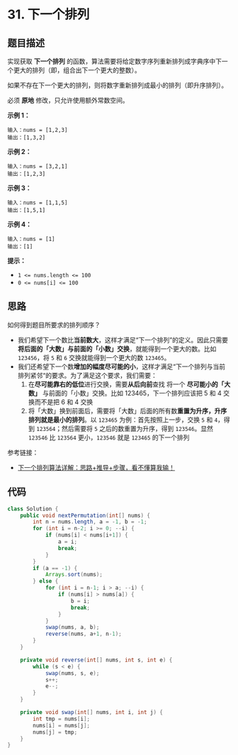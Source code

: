 # 31. 下一个排列



## 题目描述

实现获取 **下一个排列** 的函数，算法需要将给定数字序列重新排列成字典序中下一个更大的排列（即，组合出下一个更大的整数）。

如果不存在下一个更大的排列，则将数字重新排列成最小的排列（即升序排列）。

必须 **原地** 修改，只允许使用额外常数空间。

 

**示例 1：**

```
输入：nums = [1,2,3]
输出：[1,3,2]
```

**示例 2：**

```
输入：nums = [3,2,1]
输出：[1,2,3]
```

**示例 3：**

```
输入：nums = [1,1,5]
输出：[1,5,1]
```

**示例 4：**

```
输入：nums = [1]
输出：[1]
```

 

**提示：**

* `1 <= nums.length <= 100`
* `0 <= nums[i] <= 100`



## 思路

如何得到题目所要求的排列顺序？

* 我们希望下一个数比**当前数大**，这样才满足“下一个排列”的定义。因此只需要**将后面的「大数」与前面的「小数」交换**，就能得到一个更大的数。比如 `123456`，将 `5` 和 `6` 交换就能得到一个更大的数 `123465`。
* 我们还希望下一个数**增加的幅度尽可能的小**，这样才满足“下一个排列与当前排列紧邻“的要求。为了满足这个要求，我们需要：
  1. 在**尽可能靠右的低位**进行交换，需要**从后向前**查找
     将一个 **尽可能小的「大数」** 与前面的「小数」交换。比如 123465，下一个排列应该把 5 和 4 交换而不是把 6 和 4 交换
  2. 将「大数」换到前面后，需要将「大数」后面的所有数**重置为升序，升序排列就是最小的排列**。以 `123465` 为例：首先按照上一步，交换 `5` 和 `4`，得到 `123564`；然后需要将 `5` 之后的数重置为升序，得到 `123546`。显然 `123546` 比 `123564` 更小，`123546` 就是 `123465` 的下一个排列

参考链接：

* [下一个排列算法详解：思路+推导+步骤，看不懂算我输！](https://leetcode-cn.com/problems/next-permutation/solution/xia-yi-ge-pai-lie-suan-fa-xiang-jie-si-lu-tui-dao-/)



## 代码

```java
class Solution {
    public void nextPermutation(int[] nums) {
        int n = nums.length, a = -1, b = -1;
        for (int i = n-2; i >= 0; --i) {
            if (nums[i] < nums[i+1]) {
                a = i;
                break;
            }
        }
        if (a == -1) {
            Arrays.sort(nums);
        } else {
            for (int i = n-1; i > a; --i) {
                if (nums[i] > nums[a]) {
                    b = i;
                    break;
                }
            }
            swap(nums, a, b);
            reverse(nums, a+1, n-1);
        }
    }

    private void reverse(int[] nums, int s, int e) {
        while (s < e) {
            swap(nums, s, e);
            s++;
            e--;
        }
    }

    private void swap(int[] nums, int i, int j) {
        int tmp = nums[i];
        nums[i] = nums[j];
        nums[j] = tmp;
    }
}
```

